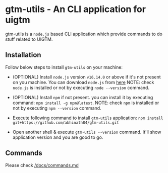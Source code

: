 # gtm-utils - An CLI application for uigtm

gtm-utils is a `node.js` based CLI application which provide commands to do stuff related to UIGTM.

## Installation

Follow below steps to install `gtm-utils` on your machine:

- (OPTIONAL) Install `node.js` version `v16.14.0` or above if it's not present on you machine.
  You can download `node.js` from [here](https://nodejs.org/en/download/)
  NOTE: check `node.js` is installed or not by executing `node --version` command.

- (OPTIONAL) Install `npm` if not present. you can install it by executing command: `npm install -g npm@latest`.
  NOTE: check `npm` is installed or not by executing `npm --version` command.

- Execute following command to install `gtm-utils` application:
  `npm install git+https://github.com/abhinath84/gtm-utils.git`

- Open another shell & execute `gtm-utils --version` command. It'll show application version and you are good to go.

## Commands

Please check [/docs/commands.md](./docs/commands.md)
